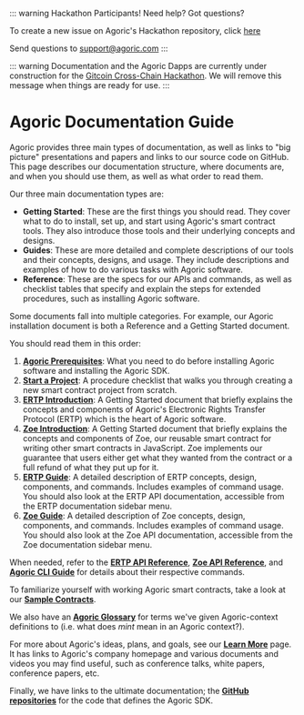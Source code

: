 ::: warning
Hackathon Participants!
Need help? Got questions?

To create a new issue on Agoric's Hackathon repository, click [here](https://github.com/Agoric/cross-chain-hackathon/issues/new)

Send questions to <a href="mailto:support@agoric.com">support@agoric.com</a>
:::

::: warning
Documentation and the Agoric Dapps are currently under
construction for the [Gitcoin Cross-Chain Hackathon](https://gitcoin.co/hackathon/cross-chain/onboard). We will remove this message
when things are ready for use.
:::

# Agoric Documentation Guide

Agoric provides three main types of documentation, as well as links to
"big picture" presentations and papers and links to our source code on GitHub. This page
describes our documentation structure, where documents are, and when you should use them, 
as well as what order to read them.

Our three main documentation types are:
- **Getting Started**: These are the first things you should
read. They cover what to do to install, set up, and start
using Agoric's smart contract tools. They also introduce those tools and
their underlying concepts and designs.
- **Guides**: These are more detailed and complete descriptions
of our tools and their concepts, designs, and usage. They include
descriptions and examples of how to do various tasks with Agoric
software.
- **Reference**: These are the specs for our APIs and commands,
  as well as checklist tables that specify and explain the
  steps for extended procedures, such as installing Agoric
  software.

Some documents fall into multiple categories. For example, our Agoric
installation document is both a Reference and a Getting Started document.

You should read them in this order:
1. **[Agoric Prerequisites](https://agoric.com/documentation/getting-started/before-using-agoric)**: 
What you need to do before installing Agoric software and installing the Agoric SDK.
2. **[Start a Project](https://agoric.com/documentation/getting-started/start-a-project)**: A
  procedure checklist that walks you through creating a new smart contract 
  project from scratch. 
3. **[ERTP Introduction](https://agoric.com/documentation/getting-started/ertp-introduction)**:
  A Getting Started document that
  briefly explains the concepts and components of Agoric's Electronic
  Rights Transfer Protocol (ERTP) which is the heart of Agoric
  software.
4. **[Zoe Introduction](https://agoric.com/documentation/getting-started/zoe-introduction)**: 
  A Getting Started document that
  briefly explains the concepts and components of Zoe, our reusable smart contract 
  for writing other smart contracts in JavaScript. Zoe implements our guarantee that users either get what they wanted from the
  contract or a full refund of what they put up for it. 
5. **[ERTP Guide](https://agoric.com/documentation/ertp/guide/)**: 
  A detailed description of ERTP concepts, design, components, and commands. 
  Includes examples of command usage. You should also look at the ERTP API 
  documentation, accessible from the ERTP documentation sidebar menu.
6. **[Zoe Guide](https://agoric.com/documentation/zoe/guide/)**: 
  A detailed description of Zoe concepts, design, components, and commands. 
  Includes examples of command usage. You should also look at the Zoe API 
  documentation, accessible from the Zoe documentation sidebar menu.

When needed, refer to the **[ERTP API Reference](https://agoric.com/documentation/ertp/api/)**, **[Zoe API
Reference](https://agoric.com/documentation/zoe/api/)**, and 
**[Agoric CLI Guide](https://agoric.com/documentation/getting-started/agoric-cli-guide/)** for details about 
their respective commands. 

To familiarize yourself with working Agoric smart contracts, take a look at our 
**[Sample Contracts](https://agoric.com/documentation/zoe/guide/contracts/)**. 

We also have an **[Agoric Glossary](https://agoric.com/documentation/glossary/)** for terms we've given Agoric-context
definitions to (i.e. what does *mint* mean in an Agoric context?).

For more about Agoric's ideas, plans, and goals, see our **[Learn More](https://agoric.com/)**
page. It has links to Agoric's company homepage and various documents and 
videos you may find useful, such as conference talks, white papers, 
conference papers, etc.

Finally, we have links to the ultimate documentation; the **[GitHub
repositories](https://github.com/Agoric/)** for the code that defines the Agoric SDK.
